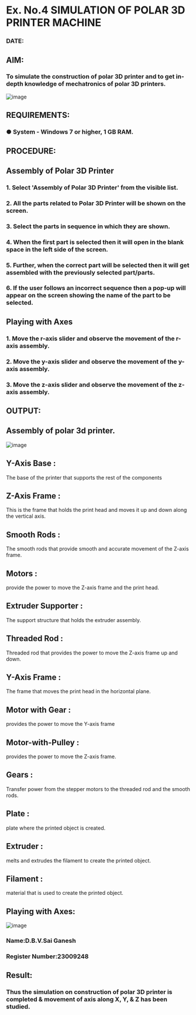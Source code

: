 # Ex. No.4 SIMULATION OF POLAR 3D PRINTER MACHINE

### DATE: 

## AIM:
### To simulate the construction of polar 3D printer and to get in-depth knowledge of mechatronics of polar 3D printers.

![image](https://github.com/Sellakumar1987/Ex.-No.-4---SIMULATION-OF-POLAR-3D-PRINTER-MACHINE/assets/113594316/b551f195-9877-49a2-99bb-a9efcfb3381a)

## REQUIREMENTS:
### ●	System - Windows 7 or higher, 1 GB RAM.

## PROCEDURE:

## Assembly of Polar 3D Printer
### 1.	Select 'Assembly of Polar 3D Printer' from the visible list.
### 2.	All the parts related to Polar 3D Printer will be shown on the screen.
### 3.	Select the parts in sequence in which they are shown.
### 4.	When the first part is selected then it will open in the blank space in the left side of the screen.
### 5.	Further, when the correct part will be selected then it will get assembled with the previously selected part/parts.
### 6.	If the user follows an incorrect sequence then a pop-up will appear on the screen showing the name of the part to be selected.

## Playing with Axes
### 1.	Move the r-axis slider and observe the movement of the r-axis assembly.
### 2.	Move the y-axis slider and observe the movement of the y-axis assembly.
### 3.	Move the z-axis slider and observe the movement of the z-axis assembly.

## OUTPUT:
## Assembly of polar 3d printer.

![image](https://github.com/saiganesh2006/Ex.-No.-4---SIMULATION-OF-POLAR-3D-PRINTER-MACHINE/assets/145742342/5fbe9340-7cfc-47aa-aa1d-0baa1464c9fa)

## Y-Axis Base :
The base of the printer that supports the rest of the components

## Z-Axis Frame :
This is the frame that holds the print head and moves it up and down along the vertical axis.

## Smooth Rods :
The smooth rods that provide smooth and accurate movement of the Z-axis frame.

## Motors :
provide the power to move the Z-axis frame and the print head.

## Extruder Supporter :
The support structure that holds the extruder assembly.

## Threaded Rod :
Threaded rod that provides the power to move the Z-axis frame up and down.

## Y-Axis Frame :
The frame that moves the print head in the horizontal plane.

## Motor with Gear :
provides the power to move the Y-axis frame

## Motor-with-Pulley :
provides the power to move the Z-axis frame.

## Gears :
Transfer power from the stepper motors to the threaded rod and the smooth rods.

## Plate :
plate where the printed object is created.
## Extruder :
melts and extrudes the filament to create the printed object.

## Filament :
material that is used to create the printed object.

## Playing with Axes:
![image](https://github.com/saiganesh2006/Ex.-No.-4---SIMULATION-OF-POLAR-3D-PRINTER-MACHINE/assets/145742342/9c94b01e-a200-417e-84ac-1e10e69abaab)

### Name:D.B.V.Sai Ganesh
### Register Number:23009248

## Result: 
### Thus the simulation on construction of polar 3D printer is completed & movement of axis along X, Y, & Z has been studied.
